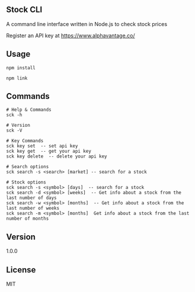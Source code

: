 ## Stock CLI

A command line interface written in Node.js to check stock prices

Register an API key at https://www.alphavantage.co/

## Usage

    npm install

    npm link

## Commands

    # Help & Commands
    sck -h

    # Version
    sck -V

    # Key Commands
    sck key set  -- set api key
    sck key get  -- get your api key
    sck key delete  -- delete your api key

    # Search options
    sck search -s <search> [market] -- search for a stock

    # Stock options
    sck search -s <symbol> [days]  -- search for a stock
    sck search -d <symbol> [weeks]  -- Get info about a stock from the last number of days
    sck search -w <symbol> [months]  -- Get info about a stock from the last number of weeks
    sck search -m <symbol> [months]  Get info about a stock from the last number of months

## Version

1.0.0

## License

MIT
